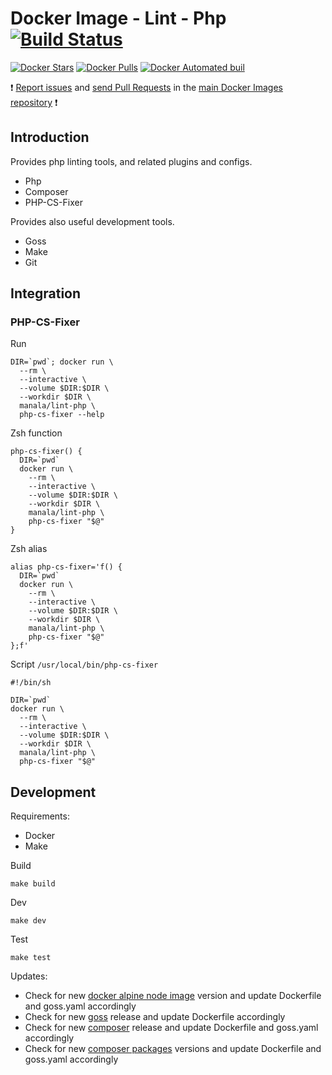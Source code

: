 # Docker Image - Lint - Php [![Build Status](https://travis-ci.org/manala/docker-image-lint-php.svg?branch=master)](https://travis-ci.org/manala/docker-image-lint-php)

[![Docker Stars](https://img.shields.io/docker/stars/manala/lint-php.svg)]()
[![Docker Pulls](https://img.shields.io/docker/pulls/manala/lint-php.svg)]()
[![Docker Automated buil](https://img.shields.io/docker/automated/manala/lint-php.svg)]()

:exclamation: [Report issues](https://github.com/manala/docker-images/issues) and [send Pull Requests](https://github.com/manala/docker-images/pulls) in the [main Docker Images repository](https://github.com/manala/docker-images) :exclamation:

## Introduction

Provides php linting tools, and related plugins and configs.

- Php
- Composer
- PHP-CS-Fixer

Provides also useful development tools.

- Goss
- Make
- Git

## Integration

### PHP-CS-Fixer

Run
```
DIR=`pwd`; docker run \
  --rm \
  --interactive \
  --volume $DIR:$DIR \
  --workdir $DIR \
  manala/lint-php \
  php-cs-fixer --help
```

Zsh function
```
php-cs-fixer() {
  DIR=`pwd`
  docker run \
    --rm \
    --interactive \
    --volume $DIR:$DIR \
    --workdir $DIR \
    manala/lint-php \
    php-cs-fixer "$@"
}
```

Zsh alias
```
alias php-cs-fixer='f() {
  DIR=`pwd`
  docker run \
    --rm \
    --interactive \
    --volume $DIR:$DIR \
    --workdir $DIR \
    manala/lint-php \
    php-cs-fixer "$@"
};f'
```

Script `/usr/local/bin/php-cs-fixer`
```
#!/bin/sh

DIR=`pwd`
docker run \
  --rm \
  --interactive \
  --volume $DIR:$DIR \
  --workdir $DIR \
  manala/lint-php \
  php-cs-fixer "$@"

```

## Development

Requirements:
- Docker
- Make

Build
```
make build
```

Dev
```
make dev
```

Test
```
make test
```

Updates:
- Check for new [docker alpine node image](https://hub.docker.com/_/node) version and update Dockerfile and goss.yaml accordingly
- Check for new [goss](https://github.com/aelsabbahy/goss/releases) release and update Dockerfile accordingly
- Check for new [composer](https://github.com/composer/composer/releases) release and update Dockerfile and goss.yaml accordingly
- Check for new [composer packages](https://packagist.org/) versions and update Dockerfile and goss.yaml accordingly
